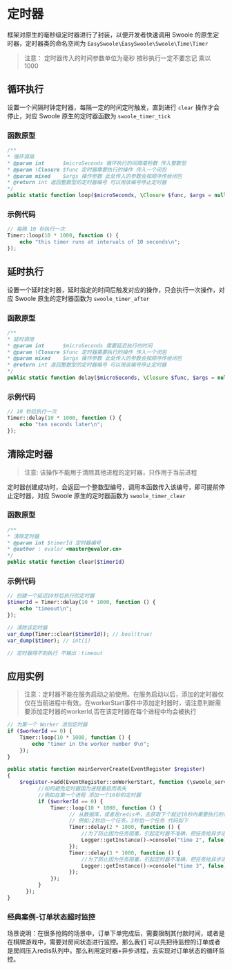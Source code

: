 # 定时器
框架对原生的毫秒级定时器进行了封装，以便开发者快速调用 Swoole 的原生定时器，定时器类的命名空间为 `EasySwoole\EasySwoole\Swoole\Time\Timer`

> 注意： 定时器传入的时间参数单位为毫秒 按秒执行一定不要忘记 乘以 1000



## 循环执行

设置一个间隔时钟定时器，每隔一定的时间定时触发，直到进行 `clear` 操作才会停止，对应 Swoole 原生的定时器函数为 `swoole_timer_tick`

### 函数原型

```php
/**
* 循环调用
* @param int      $microSeconds 循环执行的间隔毫秒数 传入整数型
* @param \Closure $func 定时器需要执行的操作 传入一个闭包
* @param mixed    $args 操作参数 此处传入的参数会按顺序传给闭包
* @return int 返回整数型的定时器编号 可以用该编号停止定时器
*/
public static function loop($microSeconds, \Closure $func, $args = null)
```

### 示例代码

```php
// 每隔 10 秒执行一次
Timer::loop(10 * 1000, function () {
	echo "this timer runs at intervals of 10 seconds\n";
});
```



## 延时执行

设置一个延时定时器，延时指定的时间后触发对应的操作，只会执行一次操作，对应 Swoole 原生的定时器函数为 `swoole_timer_after`

### 函数原型

```php
/**
* 延时调用
* @param int      $microSeconds 需要延迟执行的时间
* @param \Closure $func 定时器需要执行的操作 传入一个闭包
* @param mixed    $args 操作参数 此处传入的参数会按顺序传给闭包
* @return int 返回整数型的定时器编号 可以用该编号停止定时器
*/
public static function delay($microSeconds, \Closure $func, $args = null)
```

### 示例代码

```php
// 10 秒后执行一次
Timer::delay(10 * 1000, function () {
	echo "ten seconds later\n";
});
```



## 清除定时器

> 注意: 该操作不能用于清除其他进程的定时器，只作用于当前进程

定时器创建成功时，会返回一个整数型编号，调用本函数传入该编号，即可提前停止定时器，对应 Swoole 原生的定时器函数为 `swoole_timer_clear`

### 函数原型

```php
/**
* 清除定时器
* @param int $timerId 定时器编号
* @author : evalor <master@evalor.cn>
*/
public static function clear($timerId)
```

### 示例代码

```php
// 创建一个延迟10秒后执行的定时器
$timerId = Timer::delay(10 * 1000, function () {
	echo "timeout\n";
});

// 清除该定时器
var_dump(Timer::clear($timerId)); // bool(true)
var_dump($timer); // int(1)

// 定时器得不到执行 不输出：timeout
```



## 应用实例

> 注意：定时器不能在服务启动之前使用。在服务启动以后，添加的定时器仅仅在当前进程中有效。在workerStart事件中添加定时器时，请注意判断需要添加定时器的workerId,否在该定时器在每个进程中均会被执行

```php
// 为第一个 Worker 添加定时器
if ($workerId == 0) {
	Timer::loop(10 * 1000, function () {
		echo "timer in the worker number 0\n";
	});
}
```

```php
public static function mainServerCreate(EventRegister $register)
{
    $register->add(EventRegister::onWorkerStart, function (\swoole_server $server, $workerId) {
          //如何避免定时器因为进程重启而丢失
          //例如在第一个进程 添加一个10秒的定时器
          if ($workerId == 0) {
              Timer::loop(10 * 1000, function () {
                    // 从数据库，或者是redis中，去获取下个就近10秒内需要执行的任务
                    // 例如:2秒后一个任务，3秒后一个任务 代码如下
                    Timer::delay(2 * 1000, function () {
                        //为了防止因为任务阻塞，引起定时器不准确，把任务给异步进程处理
                        Logger::getInstance()->console("time 2", false);
                    });
                    Timer::delay(3 * 1000, function () {
                        //为了防止因为任务阻塞，引起定时器不准确，把任务给异步进程处理
                        Logger::getInstance()->console("time 3", false);
                    });
              });
          }
      });    
}
```

### 经典案例-订单状态超时监控
场景说明：在很多抢购的场景中，订单下单完成后，需要限制其付款时间，或者是在棋牌游戏中，需要对房间状态进行监控。那么我们
可以先把待监控的订单或者是房间压入redis队列中。那么利用定时器+异步进程，去实现对订单状态的循环监控。